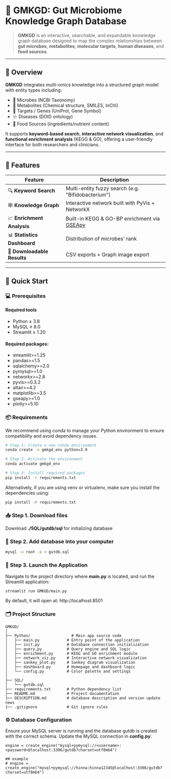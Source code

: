 # 🌿 GMKGD: Gut Microbiome Knowledge Graph Database


> **GMKGD** is an interactive, searchable, and expandable knowledge graph database designed to map the complex relationships between **gut microbes**, **metabolites**, **molecular targets**, **human diseases**, and **food sources**.

---

## 🧬 Overview

**GMKGD** integrates multi-omics knowledge into a structured graph model with entity types including:

- 🦠 Microbes (NCBI Taxonomy)
- 🧪 Metabolites (Chemical structure, SMILES, InChI)
- 🎯 Targets / Genes (UniProt, Gene Symbol)
- 🩺 Diseases (DOID ontology)
- 🍎 Food Sources (ingredients/nutrient content)

It supports **keyword-based search**, **interactive network visualization**, and **functional enrichment analysis** (KEGG & GO), offering a user-friendly interface for both researchers and clinicians.

---

## 🔧 Features

| Feature                        | Description |
|-------------------------------|-------------|
| 🔍 **Keyword Search**         | Multi-entity fuzzy search (e.g. "Bifidobacterium") |
| 🕸️ **Knowledge Graph**        | Interactive network built with PyVis + NetworkX |
| 📈 **Enrichment Analysis**    | Built-in KEGG & GO-BP enrichment via [GSEApy](https://github.com/zqfang/GSEApy) |
| 📊 **Statistics Dashboard**   | Distribution of microbes' rank |
| 💾 **Downloadable Results**  | CSV exports + Graph image export |

---

## 🚀 Quick Start
### 💻 Prerequisites
#### Required tools
- Python ≥ 3.8
- MySQL ≥ 8.0
- Streamlit ≥ 1.20

#### Required packages:
- streamlit>=1.25
- pandas>=1.5
- sqlalchemy>=2.0
- pymysql>=1.0
- networkx>=2.8
- pyvis>=0.3.2
- altair>=4.2
- matplotlib>=3.5
- gseapy>=1.0
- plotly>=5.10

### 📦 Requirements
We recommend using conda to manage your Python environment to ensure compatibility and avoid dependency issues.
```bash
# Step 1: Create a new conda environment
conda create -n gmkgd_env python=3.9

# Step 2: Activate the environment
conda activate gmkgd_env

# Step 3: Install required packages
pip install -r requirements.txt
```

Alternatively, if you are using venv or virtualenv, make sure you install the dependencies using:
```{bash}
pip install -r requirements.txt
```

### 📥 Step 1. Download files
Download **./SQL/gutdb/sql** for initializing database

### 🧰 Step 2. Add database into your computer
```bash
mysql -u root -p < gutdb.sql
```

### 🚀 Step 3. Launch the Application
Navigate to the project directory where **main.py** is located, and run the Streamlit application:
```bash
streamlit run GMKGD/main.py
```
By default, it will open at: http://localhost:8501

### 🗂 Project Structure
```{graphql}
GMKGD/
│
├── Python/                  # Main app source code
│   ├── main.py            # Entry point of the application
│   ├── init.py            # Database connection initialization
│   ├── query.py           # Query engine and SQL logic
│   ├── enrichment.py      # KEGG and GO enrichment module
│   ├── network_viz.py     # Interactive network visualization
│   ├── sankey_plot.py     # Sankey diagram visualization
│   ├── dashboard.py       # Homepage and dashboard logic
│   └── config.py          # Color palette and settings
│
├── SQL/               
│   └── gutdb.sql
├── requirements.txt       # Python dependency list
├── README.md              # Project documentation
├── DESCRIPTION.md         # database description and version update news
├── .gitignore             # Git ignore rules
```

### ⚙️ Database Configuration
Ensure your MySQL server is running and the database gutdb is created with the correct schema. Update the MySQL connection in **config.py**:
```{python}
engine = create_engine("mysql+pymysql://<username>:<password>@localhost:3306/gutdb?charset=utf8mb4")

## example
# engine = create_engine("mysql+pymysql://hinna:hinna12345@localhost:3306/gutdb?charset=utf8mb4")
```




